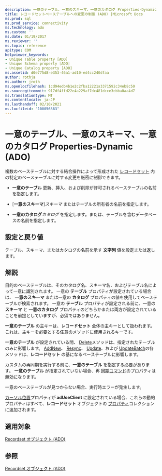 ```yaml
---
description: 一意のテーブル、一意のスキーマ、一意のカタログ Properties-Dynamic (ADO)
title: レコードセットベーステーブルへの変更の制御 (ADO) |Microsoft Docs
ms.prod: sql
ms.prod_service: connectivity
ms.technology: ado
ms.custom: ''
ms.date: 01/19/2017
ms.reviewer: ''
ms.topic: reference
apitype: COM
helpviewer_keywords:
- Unique Table property [ADO]
- Unique Schema property [ADO]
- Unique Catalog property [ADO]
ms.assetid: d0e775d8-e353-46a1-ad10-ed4cc240dfaa
author: rothja
ms.author: jroth
ms.openlocfilehash: 1cd94edb4b1e2c2fba12221a3371592c34eb8c50
ms.sourcegitcommit: 917df4ffd22e4a229af7dc481dcce3ebba0aa4d7
ms.translationtype: MT
ms.contentlocale: ja-JP
ms.lasthandoff: 02/10/2021
ms.locfileid: "100056363"
---
```

# <a name="unique-table-unique-schema-unique-catalog-properties-dynamic-ado"></a>一意のテーブル、一意のスキーマ、一意のカタログ Properties-Dynamic (ADO)
複数のベーステーブルに対する結合操作によって形成された [レコードセット](./recordset-object-ado.md) 内の特定のベーステーブルに対する変更を厳密に制御できます。  
  
-   **一意のテーブル** 更新、挿入、および削除が許可されるベーステーブルの名前を指定します。  
  
-   [**一意のスキーマ**]*スキーマ* またはテーブルの所有者の名前を指定します。  
  
-   **一意のカタログ***カタログ* を指定します。または、テーブルを含むデータベースの名前を指定します。  
  
## <a name="settings-and-return-values"></a>設定と戻り値  
 テーブル、スキーマ、またはカタログの名前を示す **文字列** 値を設定または返します。  
  
## <a name="remarks"></a>解説  
 目的のベーステーブルは、そのカタログ名、スキーマ名、およびテーブル名によって一意に識別されます。 一意の **テーブル** プロパティが設定されている場合は、 **一意のスキーマ** または一意の **カタログ** プロパティの値を使用してベーステーブルが検索されます。 一意の **テーブル** プロパティが設定される前に、一意の **スキーマ** と **一意のカタログ** プロパティのどちらかまたは両方が設定されていることを前提としていますが、必須ではありません。  
  
 **一意のテーブル** の主キーは、**レコードセット** 全体の主キーとして扱われます。 これは、主キーを必要とする任意のメソッドに使用されるキーです。  
  
 **一意のテーブル** が設定されている間、 [Delete](./delete-method-ado-recordset.md)メソッドは、指定されたテーブルのみに影響します。 [AddNew](./addnew-method-ado.md)、 [Resync](./resync-method.md)、 [Update](./update-method.md)、および [UpdateBatch](./updatebatch-method.md)の各メソッドは、**レコードセット** の基になるベーステーブルに影響します。  
  
 カスタムの再同期を実行する前に、**一意のテーブル** を指定する必要があります。 **一意のテーブル** が指定されていない場合、再 [同期コマンド](./resync-command-property-dynamic-ado.md)のプロパティは無効になります。  
  
 一意のベーステーブルが見つからない場合、実行時エラーが発生します。  
  
 [カーソル位置](./cursorlocation-property-ado.md)プロパティが **adUseClient** に設定されている場合、これらの動的プロパティはすべて、**レコードセット** オブジェクトの [プロパティ](./properties-collection-ado.md)コレクションに追加されます。  
  
## <a name="applies-to"></a>適用対象  
 [Recordset オブジェクト (ADO)](./recordset-object-ado.md)  
  
## <a name="see-also"></a>参照  
 [Recordset オブジェクト (ADO)](./recordset-object-ado.md)